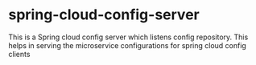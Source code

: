 # spring-cloud-config-server
This is a Spring cloud config server which listens config repository. This helps in serving the microservice configurations for spring cloud config clients
